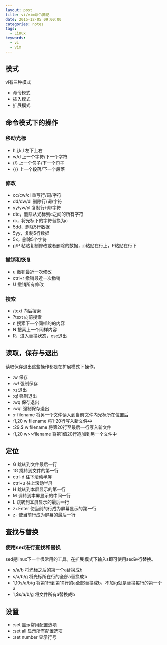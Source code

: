 ```yaml
---
layout: post
title: vi/vim命令简记
date: 2015-12-05 09:00:00
categories: notes
tags:
  - Linux
keywords:
  - vi
  - vim
---
```


## 模式

vi有三种模式

- 命令模式
- 插入模式
- 扩展模式

<!-- more -->

## 命令模式下的操作

### 移动光标

- h,j,k,l  左下上右
- w/d 上一个字符/下一个字符
- (/) 上一个句子/下一个句子
- {/} 上一个段落/下一个段落

### 修改

- cc/cw/cl 重写行/词/字符
- dd/dw/dl 删除行/词/字符
- yy/yw/yl 复制行/词/字符
- dtc，删除从光标到c之间的所有字符
- rc，将光标下的字符替换为c
- 5dd，删除5行数据
- 5yy，复制5行数据
- 5x，删除5个字符
- p/P 粘贴复制修改或者删除的数据，p粘贴在行上，P粘贴在行下

### 撤销和恢复

- u 撤销最近一次修改
- ctrl+r 撤销最近一次撤销
- U 撤销所有修改

### 搜索

- /text 向后搜索
- ?text 向前搜索
- n 搜索下一个同样的的内容
- N 搜索上一个同样内容
- R，进入替换状态，esc退出

## 读取，保存与退出

读取保存退出这些操作都是在扩展模式下操作。

- :w 保存
- :w! 强制保存
- :q 退出
- :q! 强制退出
- :wq 保存退出
- :wq! 强制保存退出
- :r filename 将另一个文件读入到当前文件内光标所在位置后
- :1,20 w filename 将1-20行写入新文件中
- :29,$ w filename 将第20行至最后一行写入新文件
- :1,20 w>>filename 将第1值20行追加到另一个文件中


## 定位

- G 跳转到文件最后一行
- 1G 跳转到文件的第一行
- ctrl-d 往下滚动半屏
- ctrl+u 往上滚动半屏
- H 跳转到本屏显示的第一行
- M 调转到本屏显示的中间一行
- L 跳转到本屏显示的最后一行
- z+Enter 使当前的行成为屏幕显示的第一行
- z- 使当前行成为屏幕的最后一行

## 查找与替换

### 使用sed进行查找和替换

sed是linux下一个很常用的工具。在扩展模式下输入s即可使用sed进行替换。

- s/a/b 将光标之后的第一个a替换成b
- s/a/b/g 将光标所在行的全部a替换成b
- 1,10s/a/b/g 将第1行到第10行的a全部替换成b，不加/g就是替换每行的第一个a
- 1,$s/a/b/g 将文件所有a替换成b

## 设置

- :set 显示常用配置选项
- :set all 显示所有配置选项
- :set number 显示行号
<!--stackedit_data:
eyJoaXN0b3J5IjpbLTI4MTk2NzMzMSwtMzMxMDQ1Njc3XX0=
-->